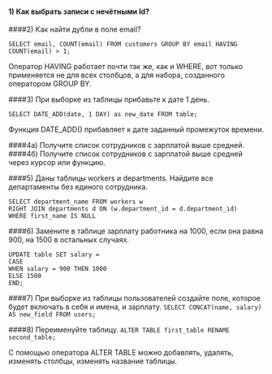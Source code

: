 #### 1) Как выбрать записи с нечётными Id?

####2) Как найти дубли в поле email?

`````SELECT email, COUNT(email) FROM customers GROUP BY email HAVING COUNT(email) > 1;`````

Оператор HAVING работает почти так же, как и WHERE, вот только применяется не для всех
столбцов, а для набора, созданного оператором GROUP BY.

####3) При выборке из таблицы прибавьте к дате 1 день.

```SELECT DATE_ADD(date, 1 DAY) as new_date FROM table;```

Функция DATE_ADD() прибавляет к дате заданный промежуток времени.

####4а) Получите список сотрудников с зарплатой выше средней.
####4б) Получите список сотрудников с зарплатой выше средней через курсор или функцию.

####5) Даны таблицы workers и departments. Найдите все департаменты без единого сотрудника.
```
SELECT department_name FROM workers w
RIGHT JOIN departments d ON (w.department_id = d.department_id)
WHERE first_name IS NULL
```
####6) Замените в таблице зарплату работника на 1000, если она равна 900, на 1500 в остальных случаях.
```
UPDATE table SET salary =
CASE
WHEN salary = 900 THEN 1000
ELSE 1500
END;
```
####7) При выборке из таблицы пользователей создайте поле, которое будет включать в себя и имена, и зарплату.
```SELECT CONCAT(name, salary) AS new_field FROM users;```

####8) Переименуйте таблицу.
```ALTER TABLE first_table RENAME second_table;```

С помощью оператора ALTER TABLE можно добавлять, удалять, изменять столбцы, изменять название таблицы.
